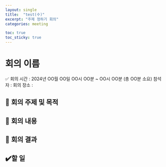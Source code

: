 ```yaml
---
layout: single
title:  "test(수)"
excerpt: "주제 정하기 회의"
categories: meeting

toc: true
toc_sticky: true
---
```




# 회의 이름

<aside>
✅ 회의 시간 : 2024년 OO월 OO일 OO시 OO분 ~ OO시 OO분 (총 OO분 소요)
참석자 : 
회의 장소 :

</aside>

## 🔳 **회의 주제 및 목적**

## 🔳 **회의 내용**

## 🔳 **회의 결과**

## ✔️할 일